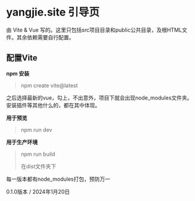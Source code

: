 # yangjie.site 引导页

由 Vite & Vue 写的。这里只包括src项目目录和public公共目录，及根HTML文件。其余依赖需要自行配置。

## 配置Vite

**npm 安装**

> npm create vite@latest

之后选择最新的vue，勾上，不出意外，项目下就会出现node_modules文件夹。安装插件等其他什么的，都在其中体现。

**用于预览**

> npm run dev

**用于生产环境**

> npm run build
> 
> 在dist文件夹下

每一版本都有node_modules打包，预防万一

0.1.0版本 / 2024年1月20日

